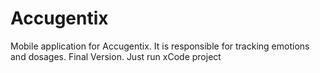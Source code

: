 # Accugentix

Mobile application for Accugentix. It is responsible for tracking emotions and dosages. Final Version.
Just run xCode project
